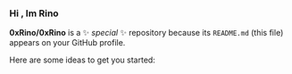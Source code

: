 ### Hi , Im Rino

**0xRino/0xRino** is a ✨ _special_ ✨ repository because its `README.md` (this file) appears on your GitHub profile.

Here are some ideas to get you started:
<!--![troll-face-mal-trollge](https://github.com/0xRino/0xRino/assets/152611711/d3c96245-95de-432c-93e8-0ed14596c431)
- 🔭 I’m currently working on My New (RAT) It's name is NeptuneRAT V2
- 🌱 I’m currently learning C++
- 👯 I’m looking to collaborate on ...
- 🤔 I’m looking for help with ...
- 💬 Ask me about C#
- 📫 How to reach me: Ig : 0xrino 
- 😄 Pronouns: ...
- ⚡ Fun fact: ...
-->
